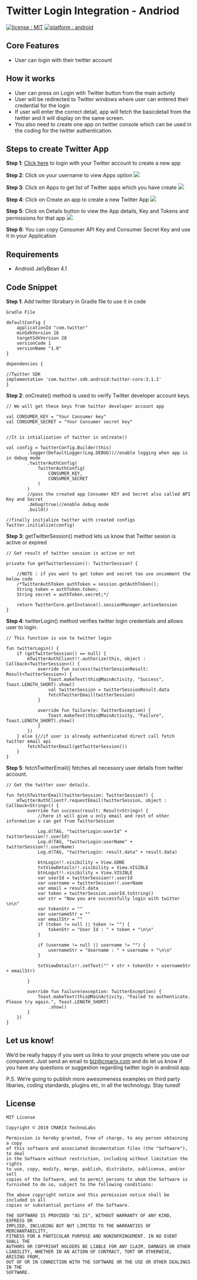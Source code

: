 # Twitter Login Integration - Andriod
<a target="_blank" href="LICENSE"><img src="https://img.shields.io/badge/licence-MIT-brightgreen.svg" alt="license : MIT"></a>
<a target="_blank" href="https://www.cmarix.com/android-application-development-services.html"><img src="https://img.shields.io/badge/platform-android-blue.svg" alt="platform : android"></a>

## Core Features ##

 - User can login with their twitter account
 
## How it works ##

 - User can press on Login with Twitter button from the main activity
 - User will be redirected to Twitter windows where user can entered their credential for the login
 - If user will enter the correct detail, app will fetch the basicdetail from the twitter and it will display on the same screen.
- You also need to create one app on twitter console which can be used in the coding for the twitter authentication.

## Steps to create Twitter App ##

**Step 1**: [Click here](https://twitter.com/login?redirect_after_login=https:/developer.twitter.com/content/developer-twitter/en.html) to login with your Twitter account to create a new app

**Step 2**: Click on your username to view Apps option
![](https://www.cmarix.com/git/Mobile/twitter-login-android/twitter_apps.png)

**Step 3**: Click on Apps to get list of Twitter apps which you have create
![](https://www.cmarix.com/git/Mobile/twitter-login-android/twitter_app_listing.png)

**Step 4**: Click on Create an app to create a new Twitter App
 ![](https://www.cmarix.com/git/Mobile/twitter-login-android/twitter_create_new_app.png)

**Step 5**: Click on Details button to view the App details, Key and Tokens and permissions for that app
![](https://www.cmarix.com/git/Mobile/twitter-login-android/twitter_keys.png)

**Step 6**: You can copy Consumer API Key and Consumer Secret Key and use it in your Application
  
## Requirements ##

 - Android JellyBean 4.1 
 

## Code Snippet ##

**Step 1**: Add twitter librabary in Gradle file to use it in code

    Gradle File

	defaultConfig {
        applicationId "com.twitter"
        minSdkVersion 16
        targetSdkVersion 28
        versionCode 1
        versionName "1.0"
    }

	dependencies {

    //Twitter SDK
    implementation 'com.twitter.sdk.android:twitter-core:3.1.1'
	}
   
**Step 2**: onCreate() method is used to verify Twitter developer account keys. 

	// We will get these keys from twitter developer account app

	val CONSUMER_KEY = "Your Consumer key"
	val CONSUMER_SECRET = "Your Consumer secret key"


	//It is intialization of twitter in onCreate() 

	val config = TwitterConfig.Builder(this)
            .logger(DefaultLogger(Log.DEBUG))//enable logging when app is in debug mode
            .twitterAuthConfig(
                TwitterAuthConfig(
                    CONSUMER_KEY,
                    CONSUMER_SECRET
                )
            )
            //pass the created app Consumer KEY and Secret also called API Key and Secret
            .debug(true)//enable debug mode
            .build()

    //finally initialize twitter with created configs
    Twitter.initialize(config)


        
 
**Step 3**: getTwitterSession() method lets us know that Twitter sesion is active or expired
  
	// Get result of twitter session is active or not

	private fun getTwitterSession(): TwitterSession? {

        //NOTE : if you want to get token and secret too use uncomment the below code
        /*TwitterAuthToken authToken = session.getAuthToken();
        String token = authToken.token;
        String secret = authToken.secret;*/

        return TwitterCore.getInstance().sessionManager.activeSession
    }


**Step 4**: twitterLogin() method verifies twitter login credentials and allows user to login.

    // This function is use to twitter login

	fun twitterLogin() {
        if (getTwitterSession() == null) {
            mTwitterAuthClient!!.authorize(this, object : Callback<TwitterSession>() {
                override fun success(twitterSessionResult: Result<TwitterSession>) {
                    Toast.makeText(this@MainActivity, "Success", Toast.LENGTH_SHORT).show()
                    val twitterSession = twitterSessionResult.data
                    fetchTwitterEmail(twitterSession)
                }

                override fun failure(e: TwitterException) {
                    Toast.makeText(this@MainActivity, "Failure", Toast.LENGTH_SHORT).show()
                }
            })
        } else {//if user is already authenticated direct call fetch twitter email api
            fetchTwitterEmail(getTwitterSession())
        }
    }

 **Step 5**: fetchTwitterEmail() fetches all necessory user details from twitter account.
 

	// Get the twitter user details.

	fun fetchTwitterEmail(twitterSession: TwitterSession?) {
        mTwitterAuthClient?.requestEmail(twitterSession, object : Callback<String>() {
            override fun success(result: Result<String>) {
                //here it will give u only email and rest of other information u can get from TwitterSession

                Log.d(TAG, "twitterLogin:userId" + twitterSession!!.userId)
                Log.d(TAG, "twitterLogin:userName" + twitterSession!!.userName)
                Log.d(TAG, "twitterLogin: result.data" + result.data)

                btnLogin!!.visibility = View.GONE
                txtViewDetails!!.visibility = View.VISIBLE
                btnLogut!!.visibility = View.VISIBLE
                var userId = twitterSession!!.userId
                var username = twitterSession!!.userName
                var email = result.data
                var token = twitterSession.userId.toString()
                var str = "Now you are successfully login with twitter \n\n"
                var tokenStr = ""
                var usernameStr = ""
                var emailStr = ""
                if (token != null || token != "") {
                    tokenStr = "User Id : " + token + "\n\n"
                }

                if (username != null || username != "") {
                    usernameStr = "Username : " + username + "\n\n"
                }

                txtViewDetails!!.setText("" + str + tokenStr + usernameStr + emailStr)

            }

            override fun failure(exception: TwitterException) {
                Toast.makeText(this@MainActivity, "Failed to authenticate. Please try again.", Toast.LENGTH_SHORT)
                    .show()
            }
        })
    }

	
    
## Let us know! ##
We’d be really happy if you sent us links to your projects where you use our component. Just send an email to [biz@cmarix.com](mailto:biz@cmarix.com "biz@cmarix.com") and do let us know if you have any questions or suggestion regarding twitter login in android app.

P.S. We’re going to publish more awesomeness examples on third party libaries, coding standards, plugins etc, in all the technology. Stay tuned!

## License ##

	MIT License
	
	Copyright © 2019 CMARIX TechnoLabs
	
	Permission is hereby granted, free of charge, to any person obtaining a copy
	of this software and associated documentation files (the "Software"), to deal
	in the Software without restriction, including without limitation the rights
	to use, copy, modify, merge, publish, distribute, sublicense, and/or sell
	copies of the Software, and to permit persons to whom the Software is
	furnished to do so, subject to the following conditions:
	
	The above copyright notice and this permission notice shall be included in all
	copies or substantial portions of the Software.
	
	THE SOFTWARE IS PROVIDED "AS IS", WITHOUT WARRANTY OF ANY KIND, EXPRESS OR
	IMPLIED, INCLUDING BUT NOT LIMITED TO THE WARRANTIES OF MERCHANTABILITY,
	FITNESS FOR A PARTICULAR PURPOSE AND NONINFRINGEMENT. IN NO EVENT SHALL THE
	AUTHORS OR COPYRIGHT HOLDERS BE LIABLE FOR ANY CLAIM, DAMAGES OR OTHER
	LIABILITY, WHETHER IN AN ACTION OF CONTRACT, TORT OR OTHERWISE, ARISING FROM,
	OUT OF OR IN CONNECTION WITH THE SOFTWARE OR THE USE OR OTHER DEALINGS IN THE
	SOFTWARE.

 